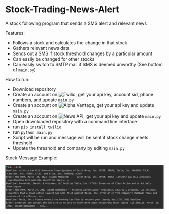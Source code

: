 # Stock-Trading-News-Alert
 
A stock following program that sends a SMS alert and relevant news

Features:
- Follows a stock and calculates the change in that stock
- Gathers relevant news data
- Sends out a SMS if stock threshold changes by a particular amount
- Can easily be changed for other stocks
- Can easily switch to SMTP mail if SMS is deemed unworthy (See bottom of `main.py`)

How to run:
- Download repository
- Create an account on ![Twilio](https://www.twilio.com/), get your api key, account sid, phone numbers, and update `main.py`
- Create an account on ![Alpha Vantage](https://www.alphavantage.co/), get your api key and update `main.py`
- Create an account on ![News API](https://newsapi.org/), get your api key and update `main.py`
- Open downloaded repository with a command line interface
- run `pip install twilio`
- run `python main.py`
- Script will be run and message will be sent if stock change meets threshold.
- Update the threshold and company by editing `main.py`

Stock Message Example:

![alt text](https://github.com/J0K3Rn/Stock-Trading-News-Alert/blob/main/screenshots/stock_message.png?raw=true) 
